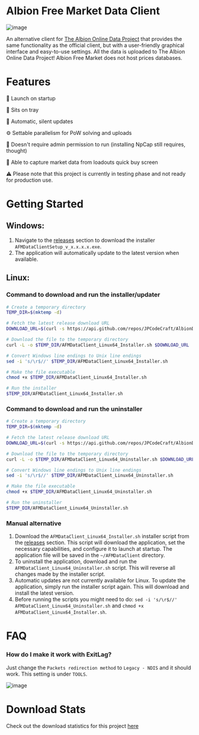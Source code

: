 # Albion Free Market Data Client

![image](https://github.com/JPCodeCraft/AlbionDataAvalonia/assets/11092613/6ab7caab-8dc4-4dfc-95a9-95b17b8841ca)

An alternative client for [The Albion Online Data Project](https://www.albion-online-data.com/) that provides the same functionality as the official client, but with a user-friendly graphical interface and easy-to-use settings.
All the data is uploaded to The Albion Online Data Project! Albion Free Market does not host prices databases.

# Features

🚀 Launch on startup

📌 Sits on tray

🔄 Automatic, silent updates

⚙️ Settable parallelism for PoW solving and uploads

🤌 Doesn't require admin permission to run (installing NpCap still requires, thought)

📡 Able to capture market data from loadouts quick buy screen

⚠️ Please note that this project is currently in testing phase and not ready for production use.

# Getting Started

## Windows:

1. Navigate to the [releases](https://github.com/JPCodeCraft/AlbionDataAvalonia/releases) section to download the installer `AFMDataClientSetup_v_x.x.x.x.exe`.
2. The application will automatically update to the latest version when available.

## Linux:

### Command to download and run the installer/updater

```bash
# Create a temporary directory
TEMP_DIR=$(mktemp -d)

# Fetch the latest release download URL
DOWNLOAD_URL=$(curl -s https://api.github.com/repos/JPCodeCraft/AlbionDataAvalonia/releases/latest | jq -r '.assets[] | select(.name == "AFMDataClient_Linux64_Installer.sh") | .browser_download_url')

# Download the file to the temporary directory
curl -L -o $TEMP_DIR/AFMDataClient_Linux64_Installer.sh $DOWNLOAD_URL

# Convert Windows line endings to Unix line endings
sed -i 's/\r$//' $TEMP_DIR/AFMDataClient_Linux64_Installer.sh

# Make the file executable
chmod +x $TEMP_DIR/AFMDataClient_Linux64_Installer.sh

# Run the installer
$TEMP_DIR/AFMDataClient_Linux64_Installer.sh
```

### Command to download and run the uninstaller

```bash
# Create a temporary directory
TEMP_DIR=$(mktemp -d)

# Fetch the latest release download URL
DOWNLOAD_URL=$(curl -s https://api.github.com/repos/JPCodeCraft/AlbionDataAvalonia/releases/latest | jq -r '.assets[] | select(.name == "AFMDataClient_Linux64_Uninstaller.sh") | .browser_download_url')

# Download the file to the temporary directory
curl -L -o $TEMP_DIR/AFMDataClient_Linux64_Uninstaller.sh $DOWNLOAD_URL

# Convert Windows line endings to Unix line endings
sed -i 's/\r$//' $TEMP_DIR/AFMDataClient_Linux64_Uninstaller.sh

# Make the file executable
chmod +x $TEMP_DIR/AFMDataClient_Linux64_Uninstaller.sh

# Run the uninstaller
$TEMP_DIR/AFMDataClient_Linux64_Uninstaller.sh
```

### Manual alternative

1. Download the `AFMDataClient_Linux64_Installer.sh` installer script from the [releases](https://github.com/JPCodeCraft/AlbionDataAvalonia/releases) section. This script will download the application, set the necessary capabilities, and configure it to launch at startup. The application file will be saved in the `~/AFMDataClient` directory.
2. To uninstall the application, download and run the `AFMDataClient_Linux64_Uninstaller.sh` script. This will reverse all changes made by the installer script.
3. Automatic updates are not currently available for Linux. To update the application, simply run the installer script again. This will download and install the latest version.
4. Before running the scripts you might need to do: `sed -i 's/\r$//'  AFMDataClient_Linux64_Uninstaller.sh` and `chmod +x AFMDataClient_Linux64_Installer.sh`.

# FAQ

### How do I make it work with ExitLag?
Just change the `Packets redirection method` to `Legacy - NDIS` and it should work. This setting is under `TOOLS`.

![image](https://github.com/JPCodeCraft/AlbionDataAvalonia/assets/11092613/94a76ea6-6023-40df-8d6e-e816e612befe)

# Download Stats
Check out the download statistics for this project [here](https://tooomm.github.io/github-release-stats/?username=jpcodecraft&repository=AlbionDataAvalonia)

